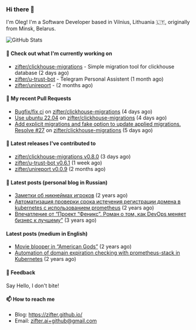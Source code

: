 ### Hi there 👋

I'm Oleg! I'm a Software Developer based in Vilnius, Lithuania 🇱🇹, originally from Minsk, Belarus.

![GitHub Stats](https://github-readme-stats.vercel.app/api?username=zifter&count_private=true&theme=tokyonight&show_icons=true)

#### 👷 Check out what I'm currently working on

- [zifter/clickhouse-migrations](https://github.com/zifter/clickhouse-migrations) - Simple migration tool for clickhouse database (2 days ago)
- [zifter/u-trust-bot](https://github.com/zifter/u-trust-bot) - Telegram Personal Assistent (1 month ago)
- [zifter/unireport](https://github.com/zifter/unireport) -  (2 months ago)

#### 🔨 My recent Pull Requests

- [Bugfix/fix ci](https://github.com/zifter/clickhouse-migrations/pull/30) on [zifter/clickhouse-migrations](https://github.com/zifter/clickhouse-migrations) (4 days ago)
- [Use ubuntu 22.04](https://github.com/zifter/clickhouse-migrations/pull/29) on [zifter/clickhouse-migrations](https://github.com/zifter/clickhouse-migrations) (4 days ago)
- [Add explicit migrations and fake option to update applied migrations. Resolve #27](https://github.com/zifter/clickhouse-migrations/pull/28) on [zifter/clickhouse-migrations](https://github.com/zifter/clickhouse-migrations) (5 days ago)

#### 🚀 Latest releases I've contributed to
- [zifter/clickhouse-migrations v0.8.0](https://github.com/zifter/clickhouse-migrations/releases/tag/v0.8.0) (3 days ago)
- [zifter/u-trust-bot v0.6.1](https://github.com/zifter/u-trust-bot/releases/tag/v0.6.1) (1 week ago)
- [zifter/unireport v0.0.9](https://github.com/zifter/unireport/releases/tag/v0.0.9) (2 months ago)

#### 📄 Latest posts (personal blog in Russian)
- [Заметки об никнеймах игроков](https://zifter.github.io/offtopic/gamedev/2021/12/10/nicknames-in-games.html) (2 years ago)
- [Автоматизация проверки срока истечения регистрации домена в kubernetes с использованием prometheus](https://zifter.github.io/devops/2021/09/12/domain-expiration-prometheus-exporter.html) (2 years ago)
- [Впечатление от “Проект “Феникс”. Роман о том, как DevOps меняет бизнес к лучшему”](https://zifter.github.io/offtopic/2021/01/09/fenix-book-review.html) (3 years ago)

#### Latest posts (medium in English)
- [Movie blooper in “American Gods”](https://medium.com/@zifter/movie-blooper-in-american-gods-aee3b286b899?source=rss-766601af1f16------2) (2 years ago)
- [Automation of domain expiration checking with prometheus-stack in Kubernetes](https://medium.com/@zifter/automation-of-domain-expiration-checking-with-prometheus-stack-in-kubernetes-ea4e4571f5b4?source=rss-766601af1f16------2) (2 years ago)

#### 💬 Feedback

Say Hello, I don't bite!

#### 📫 How to reach me

- Blog: https://zifter.github.io/
- Email: zifter.ai+github@gmail.com

